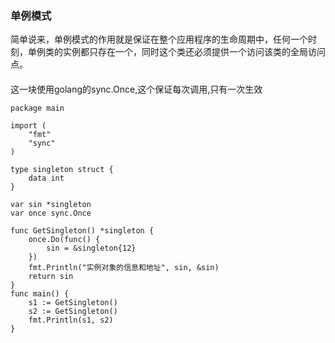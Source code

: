 ### 单例模式
简单说来，单例模式的作用就是保证在整个应用程序的生命周期中，任何一个时刻，单例类的实例都只存在一个，同时这个类还必须提供一个访问该类的全局访问点。
#### 
这一块使用golang的sync.Once,这个保证每次调用,只有一次生效
```
package main

import (
	"fmt"
	"sync"
)

type singleton struct {
	data int
}

var sin *singleton
var once sync.Once

func GetSingleton() *singleton {
	once.Do(func() {
		sin = &singleton{12}
	})
	fmt.Println("实例对象的信息和地址", sin, &sin)
	return sin
}
func main() {
	s1 := GetSingleton()
	s2 := GetSingleton()
	fmt.Println(s1, s2)
}
```
